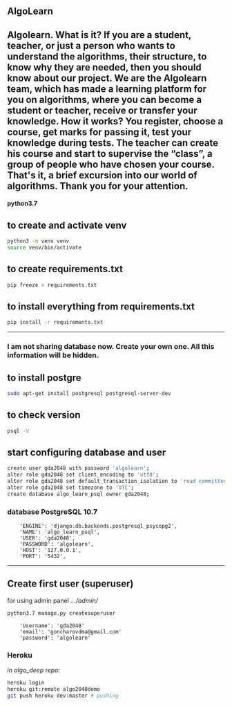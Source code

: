 ## AlgoLearn
Algolearn.  What is it?
 If you are a student, teacher, or just a person who wants to understand the algorithms, their structure, to know why they are needed, then you should know about our project.
 We are the Algolearn team, which has made a learning platform for you on algorithms, where you can become a student or teacher, receive or transfer your knowledge.
 How it works?
 You register, choose a course, get marks for passing it, test your knowledge during tests.
 The teacher can create his course and start to supervise the “class”, a group of people who have chosen your course.
 That's it, a brief excursion into our world of algorithms.
 Thank you for your attention.
----
#### python3.7

## to create and activate venv
```bash
python3 -m venv venv
source venv/bin/activate
```

## to create requirements.txt
```bash
pip freeze > requirements.txt
```

## to install everything from requirements.txt
```bash
pip install -r requirements.txt
```

------------------------------

### **I am not sharing database now. Create your own one. All this information will be hidden.**


## to install postgre
```bash
sudo apt-get install postgresql postgresql-server-dev
```

## to check version
```bash
psql -V
```

## start configuring database and user
```bash
create user gda2048 with password 'algolearn';
alter role gda2048 set client_encoding to 'utf8';
alter role gda2048 set default_transaction_isolation to 'read committed';
alter role gda2048 set timezone to 'UTC';
create database algo_learn_psql owner gda2048;
```

### database PostgreSQL 10.7
```python3
    'ENGINE': 'django.db.backends.postgresql_psycopg2',
    'NAME': 'algo_learn_psql',
    'USER': 'gda2048',
    'PASSWORD': 'algolearn',
    'HOST': '127.0.0.1',
    'PORT': '5432',
```

--------

## Create first user (superuser) 
for using admin panel _.../admin/_
```bash
python3.7 manage.py createsuperuser
```
```python3
    'Username': 'gda2048'
    'email': 'goncharovdma@gmail.com'
    'password': 'algolearn'
```
### Heroku
_in algo_deep repo:_
```bash
heroku login
heroku git:remote algo2048demo
git push heroku dev:master # pushing

```

